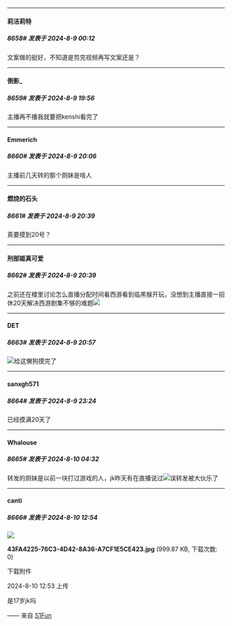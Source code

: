 ﻿
*****

####  莉洁莉特  
##### 8658#       发表于 2024-8-9 00:12

文案做的挺好，不知道是剪完视频再写文案还是？


*****

####  倒影_  
##### 8659#       发表于 2024-8-9 19:56

主播再不播我就要把kenshi看完了


*****

####  Emmerich  
##### 8660#       发表于 2024-8-9 20:06

主播前几天转的那个厕妹是啥人


*****

####  燃烧的石头  
##### 8661#       发表于 2024-8-9 20:39

真要摸到20号？

*****

####  刑部姬真可爱  
##### 8662#       发表于 2024-8-9 20:39

之前还在楼里讨论怎么直播分配时间看西游看到临黑猴开玩，没想到主播直接一招休20天解决西游剧集不够的难题<img src="https://static.saraba1st.com/image/smiley/face2017/067.png" referrerpolicy="no-referrer">


*****

####  DET  
##### 8663#       发表于 2024-8-9 20:57

<img src="https://static.saraba1st.com/image/smiley/face2017/126.png" referrerpolicy="no-referrer">给这懒狗摸完了


*****

####  sanxgh571  
##### 8664#       发表于 2024-8-9 23:24

已经摸满20天了


*****

####  Whalouse  
##### 8665#       发表于 2024-8-10 04:32

转发的厕妹是以前一块打过游戏的人，jk昨天有在直播说过<img src="https://static.saraba1st.com/image/smiley/face2017/067.png" referrerpolicy="no-referrer">误转发被大伙乐了


*****

####  canti  
##### 8666#       发表于 2024-8-10 12:54

<img src="https://img.saraba1st.com/forum/202408/10/125352gtjlsqpjjus3iqqs.jpg" referrerpolicy="no-referrer">

<strong>43FA4225-76C3-4D42-8A36-A7CF1E5CE423.jpg</strong> (999.87 KB, 下载次数: 0)

下载附件

2024-8-10 12:53 上传

是17岁jk吗

—— 来自 [S1Fun](https://s1fun.koalcat.com)

